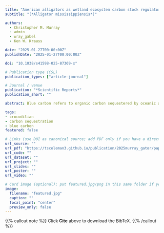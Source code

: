 ```yaml
---
title: "American alligators as wetland ecosystem carbon stock regulators"
subtitle: "(*Alligator mississippiensis*)"

authors:
  - Christopher M. Murray
  - admin
  - wray_gabel
  - Ken W. Krauss

date: "2025-01-27T00:00:00Z"
publishDate: "2025-01-27T00:00:00Z"

doi: "10.1038/s41598-025-87369-x"

# Publication type (CSL)
publication_types: ["article-journal"]

# Journal / venue
publication: "*Scientific Reports*"
publication_short: ""

abstract: Blue carbon refers to organic carbon sequestered by oceanic and coastal ecosystems. This stock has gained global attention as a high organic carbon repository relative to other ecosystems. Within blue carbon ecosystems, tidally influenced wetlands alone store a disproportionately higher amount of organic carbon than other blue carbon systems. North America harbors 42% of tidally influenced global wetland area, which has been identified as a critical carbon stock in the context of climate change mitigation. However, quantified associations between vertebrate biota and carbon sequestration within ecosystems are in their infancy and have been incidental, given that microbial trophic levels are thought to drive nutrient dynamics. Here, we assess the relationship between American alligator (*Alligator mississippiensis*) demography and tidally influenced wetland soil carbon stock among habitats at continental, biogeographically-relevant, and local scales. We used soil core profile data from the Smithsonian’s Coastal Carbon Network and filtered for continuous core profiles in tidally influenced wetland areas along the Gulf and Atlantic Coasts of the United States. Results indicate that American alligator presence is positively correlated with soil carbon stock across habitats within their native distribution. Further, American alligator demographic variables are positively correlated with soil carbon stock at local scales. These conclusions are concordant with previous findings that apex predators, through trophic cascade theory, play a key role in regulating soil carbon stock and that alligators are functional apex predators in carbon dynamics and a key commercialized natural resource.

tags: 
- crocodilian
- carbon sequestration
- blue carbon
featured: false

# Links (use DOI as canonical source; add PDF only if you have a direct/public link)
url_source: ""
url_pdf: "https://tscoleman3.github.io/publication/2025murray_gator/paper.pdf"
url_code: ""
url_dataset: ""
url_project: ""
url_slides: ""
url_poster: ""
url_video: ""

# Card image (optional): put featured.jpg/png in this same folder if you want a thumbnail
image: 
  filename: "featured.jpg"
  caption: ""
  focal_point: "center"
  preview_only: false
---
```


{{% callout note %}}
Click **Cite** above to download the BibTeX.
{{% /callout %}}